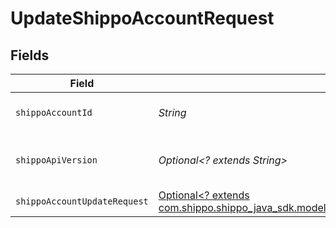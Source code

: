 # UpdateShippoAccountRequest


## Fields

| Field                                                                                                                                                | Type                                                                                                                                                 | Required                                                                                                                                             | Description                                                                                                                                          | Example                                                                                                                                              |
| ---------------------------------------------------------------------------------------------------------------------------------------------------- | ---------------------------------------------------------------------------------------------------------------------------------------------------- | ---------------------------------------------------------------------------------------------------------------------------------------------------- | ---------------------------------------------------------------------------------------------------------------------------------------------------- | ---------------------------------------------------------------------------------------------------------------------------------------------------- |
| `shippoAccountId`                                                                                                                                    | *String*                                                                                                                                             | :heavy_check_mark:                                                                                                                                   | Object ID of the ShippoAccount                                                                                                                       |                                                                                                                                                      |
| `shippoApiVersion`                                                                                                                                   | *Optional<? extends String>*                                                                                                                         | :heavy_minus_sign:                                                                                                                                   | String used to pick a non-default API version to use                                                                                                 | 2018-02-08                                                                                                                                           |
| `shippoAccountUpdateRequest`                                                                                                                         | [Optional<? extends com.shippo.shippo_java_sdk.models.components.ShippoAccountUpdateRequest>](../../models/components/ShippoAccountUpdateRequest.md) | :heavy_minus_sign:                                                                                                                                   | N/A                                                                                                                                                  |                                                                                                                                                      |